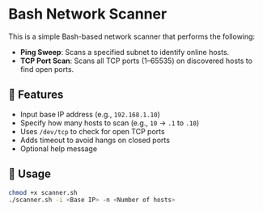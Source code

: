 # Bash Network Scanner

This is a simple Bash-based network scanner that performs the following:

- **Ping Sweep**: Scans a specified subnet to identify online hosts.
- **TCP Port Scan**: Scans all TCP ports (1–65535) on discovered hosts to find open ports.

## 🔧 Features

- Input base IP address (e.g., `192.168.1.10`)
- Specify how many hosts to scan (e.g., `10` → `.1` to `.10`)
- Uses `/dev/tcp` to check for open TCP ports
- Adds timeout to avoid hangs on closed ports
- Optional help message

## 🚀 Usage

```bash
chmod +x scanner.sh
./scanner.sh -i <Base IP> -n <Number of hosts>
